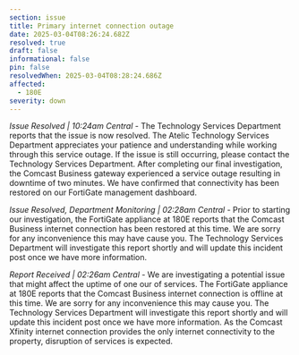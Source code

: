 ```yaml
---
section: issue
title: Primary internet connection outage
date: 2025-03-04T08:26:24.682Z
resolved: true
draft: false
informational: false
pin: false
resolvedWhen: 2025-03-04T08:28:24.686Z
affected:
  - 180E
severity: down
---
```

*Issue Resolved | 10:24am Central* - The Technology Services Department reports that the issue is now resolved. The Atelic Technology Services Department appreciates your patience and understanding while working through this service outage. If the issue is still occurring, please contact the Technology Services Department. After completing our final investigation, the Comcast Business gateway experienced a service outage resulting in downtime of two minutes. We have confirmed that connectivity has been restored on our FortiGate management dashboard.

*Issue Resolved, Department Monitoring | 02:28am Central* - Prior to starting our investigation, the FortiGate appliance at 180E reports that the Comcast Business internet connection has been restored at this time. We are sorry for any inconvenience this may have cause you. The Technology Services Department will investigate this report shortly and will update this incident post once we have more information.

*Report Received | 02:26am Central* - We are investigating a potential issue that might affect the uptime of one our of services. The FortiGate appliance at 180E reports that the Comcast Business internet connection is offline at this time. We are sorry for any inconvenience this may cause you. The Technology Services Department will investigate this report shortly and will update this incident post once we have more information. As the Comcast Xfinity internet connection provides the only internet connectivity to the property, disruption of services is expected.